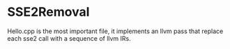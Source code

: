 SSE2Removal
===========
Hello.cpp is the most important file, it implements an llvm pass that replace each sse2 call with a sequence of llvm IRs.
